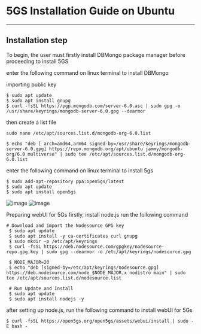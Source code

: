 # 5GS Installation Guide on Ubuntu
---
## Installation step

To begin, the user must firstly install DBMongo package manager before proceeding to install 5GS

enter the following command on linux terminal to install DBMongo

importing public key
```
$ sudo apt update
$ sudo apt install gnupg
$ curl -fsSL https://pgp.mongodb.com/server-6.0.asc | sudo gpg -o /usr/share/keyrings/mongodb-server-6.0.gpg --dearmor
```
then create a list file
```
sudo nano /etc/apt/sources.list.d/mongodb-org-6.0.list
```


```
$ echo "deb [ arch=amd64,arm64 signed-by=/usr/share/keyrings/mongodb-server-6.0.gpg] https://repo.mongodb.org/apt/ubuntu jammy/mongodb-org/6.0 multiverse" | sudo tee /etc/apt/sources.list.d/mongodb-org-6.0.list
```


enter the following command on linux terminal to install 5gs 
```
$ sudo add-apt-repository ppa:open5gs/latest
$ sudo apt update
$ sudo apt install open5gs
```


![image](https://github.com/bmw-ece-ntust/internship/assets/123167913/6bb35f64-306e-47d7-89a0-3eb52e25ecb1)
![image](https://github.com/bmw-ece-ntust/internship/assets/123167913/b487d3a0-ed6b-472a-a95d-aac5e05593b7)


Preparing webUI for 5Gs
firstly, install node.js
run the following command
```
# Download and import the Nodesource GPG key
 $ sudo apt update
 $ sudo apt install -y ca-certificates curl gnupg
 $ sudo mkdir -p /etc/apt/keyrings
 $ curl -fsSL https://deb.nodesource.com/gpgkey/nodesource-repo.gpg.key | sudo gpg --dearmor -o /etc/apt/keyrings/nodesource.gpg
```
```
 $ NODE_MAJOR=20
 $ echo "deb [signed-by=/etc/apt/keyrings/nodesource.gpg] https://deb.nodesource.com/node_$NODE_MAJOR.x nodistro main" | sudo tee /etc/apt/sources.list.d/nodesource.list
```

```
 # Run Update and Install
 $ sudo apt update
 $ sudo apt install nodejs -y
```
after setting up node.js, run the following command to install webUI for 5Gs
```
$ curl -fsSL https://open5gs.org/open5gs/assets/webui/install | sudo -E bash -

```
